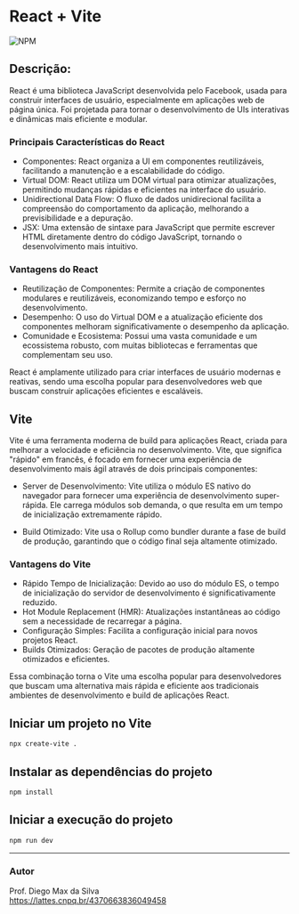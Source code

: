 # React + Vite

![NPM](https://img.shields.io/npm/l/react)

## Descrição:

React é uma biblioteca JavaScript desenvolvida pelo Facebook, usada para construir interfaces de usuário, especialmente em aplicações web de página única. Foi projetada para tornar o desenvolvimento de UIs interativas e dinâmicas mais eficiente e modular.

### Principais Características do React
- Componentes: React organiza a UI em componentes reutilizáveis, facilitando a manutenção e a escalabilidade do código.
- Virtual DOM: React utiliza um DOM virtual para otimizar atualizações, permitindo mudanças rápidas e eficientes na interface do usuário.
- Unidirectional Data Flow: O fluxo de dados unidirecional facilita a compreensão do comportamento da aplicação, melhorando a previsibilidade e a depuração.
- JSX: Uma extensão de sintaxe para JavaScript que permite escrever HTML diretamente dentro do código JavaScript, tornando o desenvolvimento mais intuitivo.

### Vantagens do React
- Reutilização de Componentes: Permite a criação de componentes modulares e reutilizáveis, economizando tempo e esforço no desenvolvimento.
- Desempenho: O uso do Virtual DOM e a atualização eficiente dos componentes melhoram significativamente o desempenho da aplicação.
- Comunidade e Ecosistema: Possui uma vasta comunidade e um ecossistema robusto, com muitas bibliotecas e ferramentas que complementam seu uso.

React é amplamente utilizado para criar interfaces de usuário modernas e reativas, sendo uma escolha popular para desenvolvedores web que buscam construir aplicações eficientes e escaláveis.

## Vite

Vite é uma ferramenta moderna de build para aplicações React, criada para melhorar a velocidade e eficiência no desenvolvimento. Vite, que significa "rápido" em francês, é focado em fornecer uma experiência de desenvolvimento mais ágil através de dois principais componentes:

* Server de Desenvolvimento: Vite utiliza o módulo ES nativo do navegador para fornecer uma experiência de desenvolvimento super-rápida. Ele carrega módulos sob demanda, o que resulta em um tempo de inicialização extremamente rápido.

* Build Otimizado: Vite usa o Rollup como bundler durante a fase de build de produção, garantindo que o código final seja altamente otimizado.

### Vantagens do Vite
- Rápido Tempo de Inicialização: Devido ao uso do módulo ES, o tempo de inicialização do servidor de desenvolvimento é significativamente reduzido.
- Hot Module Replacement (HMR): Atualizações instantâneas ao código sem a necessidade de recarregar a página.
- Configuração Simples: Facilita a configuração inicial para novos projetos React.
- Builds Otimizados: Geração de pacotes de produção altamente otimizados e eficientes.

Essa combinação torna o Vite uma escolha popular para desenvolvedores que buscam uma alternativa mais rápida e eficiente aos tradicionais ambientes de desenvolvimento e build de aplicações React.

## Iniciar um projeto no Vite

```bash
npx create-vite .
```

## Instalar as dependências do projeto

```bash
npm install
```

## Iniciar a execução do projeto

```bash
npm run dev
```

<hr>

### Autor
Prof. Diego Max da Silva<br>
https://lattes.cnpq.br/4370663836049458
